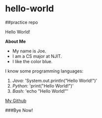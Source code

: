 # hello-world
##practice repo

Hello World!

**About Me**

- My name is Joe.
- I am a CS major at NJIT.
- I like the color blue.

I know some programming languages: 
1. *Java:* 'System.out.println("Hello World!")'
2. *Python:* 'print("Hello World!")'
3. *Bash:* 'echo "Hello World!"'

[My Github](https://github.com/josephjanssen)

###Bye Now!
